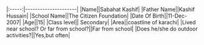 
|:-----:|---------------------|
|Name||Sabahat Kashif|
|Father Name||Kashif Hussain|
|School Name||The Citizen Foundation|
|Date Of Birth||11-Dec-2007|
|Age||15|
|Class level|| Secondary|
|Area||coastline of karachi|
|Lived near school?
Or far from school?||Far from school|
|Does he/she do outdoor activities?||Yes,but often|

